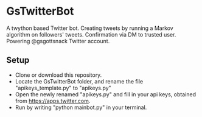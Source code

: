 # GsTwitterBot
A twython based Twitter bot. Creating tweets by running a Markov algorithm on followers' tweets. Confirmation via DM to trusted user. Powering @gsgottsnack Twitter account.

## Setup
* Clone or download this repository.
* Locate the GsTwitterBot folder, and rename the file "apikeys_template.py" to "apikeys.py"
* Open the newly renamed "apikeys.py" and fill in your api keys, obtained from https://apps.twitter.com.
* Run by writing "python mainbot.py" in your terminal.

